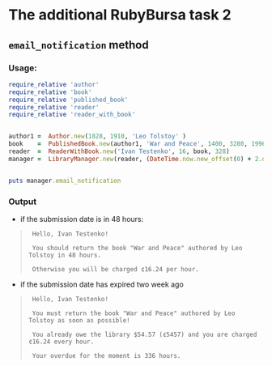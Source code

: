 # The additional RubyBursa task 2
## `email_notification` method

### Usage:

```ruby
require_relative 'author'
require_relative 'book'
require_relative 'published_book'
require_relative 'reader'
require_relative 'reader_with_book'


author1 =  Author.new(1828, 1910, 'Leo Tolstoy' ) 
book    =  PublishedBook.new(author1, 'War and Peace', 1400, 3280, 1996)
reader  =  ReaderWithBook.new('Ivan Testenko', 16, book, 328)
manager =  LibraryManager.new(reader, (DateTime.now.new_offset(0) + 2.days))


puts manager.email_notification
```

### Output

* if the submission date is in 48 hours:

>      Hello, Ivan Testenko!
>
>      You should return the book "War and Peace" authored by Leo Tolstoy in 48 hours.
>
>      Otherwise you will be charged ¢16.24 per hour.


* if the submission date has expired two week ago

>      Hello, Ivan Testenko!
>
>      You must return the book "War and Peace" authored by Leo Tolstoy as soon as possible!
>
>      You already owe the library $54.57 (¢5457) and you are charged ¢16.24 every hour.
>
>      Your overdue for the moment is 336 hours.

